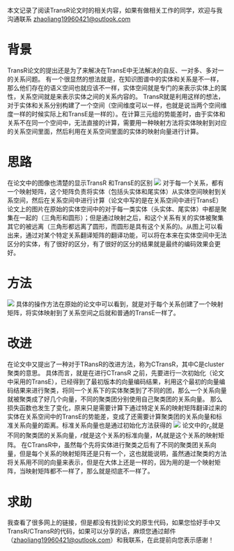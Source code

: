 本文记录了阅读TransR论文时的相关内容，如果有做相关工作的同学，欢迎与我沟通联系 zhaoliang19960421@outlook.com

# 背景
TransR论文的提出还是为了来解决在TransE中无法解决的自反、一对多、多对一的关系问题。
有一个很显然的想法就是，在知识图谱中的实体和关系是不一样，那么他们存在的语义空间也就应该不一样，实体空间就是专门的来表示实体上的属性，关系空间就是来表示实体之间的关系内容的。
TransR就是利用这样的想法，对于实体和关系分别构建了一个空间（空间维度可以一样，也就是说当两个空间维度一样的时候实际上和TransE是一样的）。在计算三元组的势能差时，由于实体和关系不在同一个空间中，无法直接的计算，需要用一种映射方法将实体映射到对应的关系空间里面，然后利用在关系空间里面的实体的映射向量进行计算。
# 思路
在论文中的图像也清楚的显示TransR 和TransE的区别
![](https://note.youdao.com/yws/public/resource/f97529f58c24ed5763a838a3bf7976d1/xmlnote/120F888EB63549B090691E898914A037/3886)
对于每一个关系，都有一个映射矩阵，这个矩阵负责将实体（包括头实体和尾实体）从实体空间映射到关系空间，然后在关系空间中进行计算（论文中写的是在关系空间中进行TransE）
论文上的图片在原始的实体空间中的对于每一类实体（头实体、尾实体）中都是聚集在一起的（三角形和圆形）；但是通过映射之后，和这个关系有关的实体被聚集其它的被远离（三角形都远离了圆形，而圆形是具有这个关系的)。从图上可以看出来，通过对某个特定关系翻译矩阵的翻译功能，可以将在本来在实体空间中无法区分的实体，有了很好的区分，有了很好的区分的结果就是最终的编码效果会更好。
# 方法
![](https://note.youdao.com/yws/public/resource/f97529f58c24ed5763a838a3bf7976d1/xmlnote/6F2ED00D184B4F31A7252FC78F24DFDC/3888)
具体的操作方法在原始的论文中可以看到，就是对于每个关系创建了一个映射矩阵，将实体映射到了关系空间之后就和普通的TransE一样了。
# 改进
在论文中又提出了一种对于TRansR的改进方法，称为CTransR，其中C是cluster聚类的意思。
具体而言，就是在进行CTransR 之前，先要进行一次初始化（论文中采用的TransE），已经得到了最初版本的向量编码结果，利用这个最初的向量编码结果来进行聚类，将同一个关系下的实体聚类到了不同的团，那么一个关系向量就被聚类成了好几个向量，不同的聚类团分别使用自己聚类团的关系向量。
那么损失函数也发生了变化，原来只是需要计算下通过特定关系的映射矩阵翻译过来的实体在关系空间中的TransE的势能差，变成了还需要计算聚类团的关系向量和标准关系向量的距离。标准关系向量也是通过初始化方法获得的
![](https://note.youdao.com/yws/public/resource/f97529f58c24ed5763a838a3bf7976d1/xmlnote/610CC5E9B7DD4E828D974418A8FD91D0/3890)
论文中的$r_c$就是不同的聚类团的关系向量，$r$就是这个关系的标准向量，$M_r$就是这个关系的映射矩阵。
在CTransR中，虽然每个先将实体进行聚类之后有了不同的聚类团关系向量，但是每个关系的映射矩阵还是只有一个，这也就能说明，虽然通过聚类的方法将关系用不同的向量来表示，但是在大体上还是一样的，因为用的是一个映射矩阵，当映射矩阵都不一样了，那么就是彻底不一样了。
# 求助
我查看了很多网上的链接，但是都没有找到论文的原生代码，如果您恰好手中又TransR/CTransR的代码，如果可以分享的话，麻烦您通过邮件（zhaoliang19960421@outlook.com）和我联系，在此提前向您表示感谢！